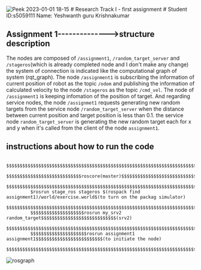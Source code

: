 ![Peek 2023-01-01 18-15](https://user-images.githubusercontent.com/72270080/210179399-3d865f32-2110-4a8e-88bb-729878f70510.gif)
                               # Research Track I - first assignment #
                                    Student ID:s5059111
                                      Name: Yeshwanth guru Krishnakumar

## Assignment 1-------------->structure description
The nodes are composed of `/assignment1`, `/random_target_server` and `/stageros`(which is already completed node and I don't make any change)
the system of connection is indicated like the computational graph of system (rqt_graph).
 The node `/assignment1` is subscribing the information of current position of robot as the topic `/odom` and publishing the information of calculated velocity to the node `/stageros` as the topic `/cmd_vel`. The node of `/assignment1` is keeping infomation of the position of target.
And regarding service nodes, the node `/assignmet1` requests generating new random targets from the service node `/random_target_server` when the distance between current position and target position is less than 0.1. the service node `random_target_server` is generating the new random target each for x and y when it's called from the client of the node `assignment1`.

## instructions about how to run the code




             $$$$$$$$$$$$$$$$$$$$$$$$$$$$$$$$$$$$$$$$$$$$$$$$$$$$$$$$$$$$$$$$$$$$$$$$$$$$
             $$$$$$$$$$$$$$$$$$$$$$$$$$$$roscore(master)$$$$$$$$$$$$$$$$$$$$$$$$$$$$$$$$$
             $$$$$$$$$$$$$$$$$$$$$$$$$$$$$$$$$$$$$$$$$$$$$$$$$$$$$$$$$$$$$$$$$$$$$$$$$$$$
             $rosrun stage_ros stageros $(rospack find assignment1)/world/exercise.world$(to turn on the packag simulator)
             $$$$$$$$$$$$$$$$$$$$$$$$$$$$$$$$$$$$$$$$$$$$$$$$$$$$$$$$$$$$$$$$$$$$$$$$$$$$
             $$$$$$$$$$$$$$$$$$$$rosrun my_srv2 random_target$$$$$$$$$$$$$$$$$$$$$$$$$$$$(srv2)
             $$$$$$$$$$$$$$$$$$$$$$$$$$$$$$$$$$$$$$$$$$$$$$$$$$$$$$$$$$$$$$$$$$$$$$$$$$$$
             $$$$$$$$$$$$$$$$$$$$$rosrun assignment1 assignment1$$$$$$$$$$$$$$$$$$$$$$$$$(to initiate the node)
             $$$$$$$$$$$$$$$$$$$$$$$$$$$$$$$$$$$$$$$$$$$$$$$$$$$$$$$$$$$$$$$$$$$$$$$$$$$$
 



![rosgraph](https://user-images.githubusercontent.com/72270080/115137951-9be3f800-a018-11eb-9eb6-d5e95f9e39d8.png)

